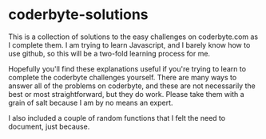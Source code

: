 coderbyte-solutions
====================

This is a collection of solutions to the easy challenges on coderbyte.com as I complete them.
I am trying to learn Javascript, and I barely know how to use github, so this will be a two-fold learning process for me.

Hopefully you'll find these explanations useful if you're trying to learn to complete the coderbyte challenges yourself. There are many ways to answer all of the problems on coderbyte, and these are not necessarily the best or most straightforward, but they do work. Please take them with a grain of salt because I am by no means an expert.

I also included a couple of random functions that I felt the need to document, just because.
